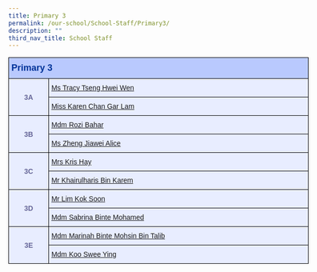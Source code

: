 ```yaml
---
title: Primary 3
permalink: /our-school/School-Staff/Primary3/
description: ""
third_nav_title: School Staff
---
```

<table class="tg" style="undefined;table-layout: fixed; width: 600px">
<colgroup>
<col style="width: 80px">
<col style="width: 520px">
</colgroup>
<thead>
  <tr>
    <th class="tg-s25z" colspan="2">Primary 3</th>
  </tr>
</thead>
<tbody>
  <tr>
    <td class="tg-18eh" rowspan="2">3A</td>
    <td class="tg-73oq"><a href="mailto:tseng_hwei_wen@schools.gov.sg">Ms Tracy Tseng Hwei Wen</a></td></tr>
  <tr>
    <td class="tg-73oq"><a href="mailto:karen_chan_gar_lam@schools.gov.sg">Miss Karen Chan Gar Lam</a></td></tr>
  <tr>
    <td class="tg-18eh" rowspan="2">3B</td>
    <td class="tg-73oq"><a href="mailto:rozi_bahari@schools.gov.sg">Mdm Rozi Bahar</a></td></tr>
  <tr>
    <td class="tg-73oq"><a href="mailto:zheng_jiawei@schools.gov.sg">Ms Zheng Jiawei Alice</a></td></tr>
  <tr>
    <td class="tg-18eh" rowspan="2">3C</td>
    <td class="tg-73oq"><a href="mailto:ang_mei_hui@schools.gov.sg">Mrs Kris Hay</a></td></tr>
  <tr>
    <td class="tg-73oq"><a href="mailto:khairulharis_karem@schools.gov.sg">Mr Khairulharis Bin Karem</a></td></tr>
  <tr>
    <td class="tg-18eh" rowspan="2">3D</td>
    <td class="tg-73oq"><a href="mailto:lim_kok_soon@schools.gov.sg">Mr Lim Kok Soon</a></td></tr>
  <tr>
    <td class="tg-73oq"><a href="mailto:sabrina_mohamed@schools.gov.sg">Mdm Sabrina Binte Mohamed</a></td></tr>

  <tr>
    <td class="tg-18eh" rowspan="2">3E</td>
    <td class="tg-73oq"><a href="mailto:marinah_mohsin@schools.gov.sg">Mdm Marinah Binte Mohsin Bin Talib</a></td></tr>
  <tr>
    <td class="tg-73oq"><a href="mailto:koo_swee_ying@schools.gov.sg">Mdm Koo Swee Ying</a></td></tr>
</tbody>
</table>
<style type="text/css">
.tg  {border-collapse:collapse;border-color:#aabcfe;border-spacing:0;}
.tg td{background-color:#e8edff;border-color:#aabcfe;border-style:solid;border-width:1px;color:#669;
  font-family:Arial, sans-serif;font-size:14px;overflow:hidden;padding:10px 5px;word-break:normal;}
.tg th{background-color:#b9c9fe;border-color:#aabcfe;border-style:solid;border-width:1px;color:#039;
  font-family:Arial, sans-serif;font-size:14px;font-weight:normal;overflow:hidden;padding:10px 5px;word-break:normal;}
.tg .tg-18eh{border-color:#000000;font-weight:bold;text-align:center;vertical-align:middle}
.tg .tg-s25z{border-color:#000000;font-size:18px;font-weight:bold;text-align:left;vertical-align:top}
.tg .tg-73oq{border-color:#000000;text-align:left;vertical-align:top}
</style>